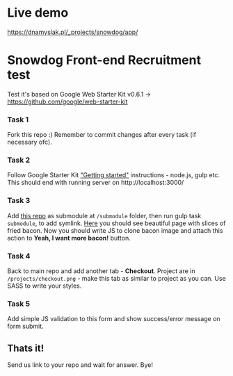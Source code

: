 # Live demo

https://dnamyslak.pl/_projects/snowdog/app/

# Snowdog Front-end Recruitment test

Test it's based on Google Web Starter Kit v0.6.1 -> https://github.com/google/web-starter-kit

### Task 1
Fork this repo :) Remember to commit changes after every task (if necessary ofc).

### Task 2
Follow Google Starter Kit ["Getting started"](https://developers.google.com/web/fundamentals/getting-started/web-starter-kit/?hl=en) instructions - node.js, gulp etc. This should end with running server on http://localhost:3000/

### Task 3
Add [this repo](https://github.com/SnowdogApps/front-end-recruitment-test-submodule) as submodule at `/submodule` folder, then run gulp task `submodule`, to add symlink. [Here](http://localhost:3000/submodule.html) you should see beautiful page with slices of fried bacon. Now you should write JS to clone bacon image and attach this action to **Yeah, I want more bacon!** button.

### Task 4
Back to main repo and add another tab - **Checkout**. Project are in `/projects/checkout.png` - make this tab as similar to project as you can. Use SASS to write your styles.

### Task 5
Add simple JS validation to this form and show success/error message on form submit.


## Thats it!
Send us link to your repo and wait for answer. Bye!
